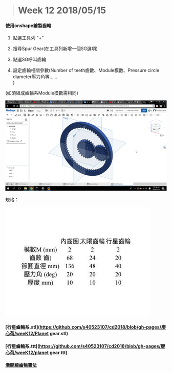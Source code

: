 > # Week 12 2018/05/15

#### 使用onshape繪製齒輪

1. 點選工具列 "+"
2. 搜尋Spur Gear\(在工具列新增一個SG選項\)

3. 點選SG呼叫齒輪

4. 設定齒輪相關參數\(Number of teeth齒數、Module模數、Pressure circle diameter壓力角等……  
   \)

\(如須組成齒輪系Module模數需相同\)

![](../assets/8b80d0a2-15bb-4f9e-b9e8-8e34935d34c4.png)

規格：

![](../assets/8d89eab7-04b6-4415-a319-38ecc88bea56.jpg)

#### [行星齒輪系.stl](https://github.com/s40523107/cd2018/blob/gh-pages/廖心荷/weeK12/Planet gear.stl)

#### [行星齒輪系.ttt](https://github.com/s40523107/cd2018/blob/gh-pages/廖心荷/weeK12/planet gear.ttt)

#### [漸開線齒輪畫法](http://cadlab.mde.tw/post/onshape-featurescript-spur-gear-lun-kuo-hui-tu.html)

#### 



